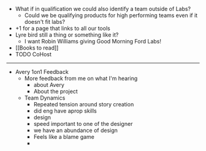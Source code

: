 - What if in qualification we could also identify a team outside of Labs?
	- Could we be qualifying products for high performing teams even if it doesn't fit labs?
- +1 for a page that links to all our tools
- Lyre bird still a thing or something like it?
	- I want Robin Williams giving Good Morning Ford Labs!
- [[Books to read]]
- TODO CoHost
- ---
- Avery 1on1 Feedback
	- More feedback from me on what I'm hearing
		- about Avery
		- About the project
	- Team Dynamics
		- Repeated tension around story creation
		- did eng have aprop skills
		- design
		- speed important to one of the designer
		- we have an abundance of design
		- Feels like a blame game
		-